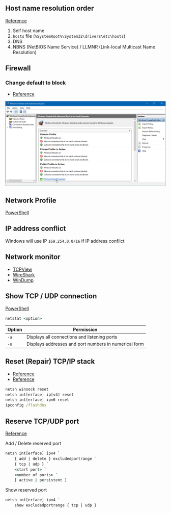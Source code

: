 ## Host name resolution order

[Reference](https://support.microsoft.com/en-au/help/172218/microsoft-tcp-ip-host-name-resolution-order)

1. Self host name
2. `hosts` file (`%SystemRoot%\System32\drivers\etc\hosts`)
3. DNS
4. NBNS (NetBIOS Name Service) / LLMNR (Link-local Multicast Name Resolution)

## Firewall

### Change default to block

- [Reference](https://www.howtogeek.com/112564/how-to-create-advanced-firewall-rules-in-the-windows-firewall/)

![Windows Firewall](img/windows-firewall.png)

## Network Profile

[PowerShell](PowerShell.md#network-profile)

## IP address conflict

Windows will use IP `169.254.0.0/16` if IP address conflict

## Network monitor

- [TCPView](https://docs.microsoft.com/en-us/sysinternals/downloads/tcpview)
- [WireShark](https://www.wireshark.org/)
- [WinDump](https://www.winpcap.org/windump/)

## Show TCP / UDP connection

[PowerShell](./PowerShell.md#show-tcp-listening-port)

```cmd
netstat <option>
```

| Option | Permission |
| - | - |
| `-a` | Displays all connections and listening ports |
| `-n` | Displays addresses and port numbers in numerical form |

## Reset (Repair) TCP/IP stack

- [Reference](https://support.microsoft.com/en-us/help/299357/how-to-reset-tcp-ip-by-using-the-netshell-utility)
- [Reference](https://support.microsoft.com/en-us/help/10741/windows-fix-network-connection-issues)

```cmd
netsh winsock reset
netsh int[erface] ip[v4] reset
netsh int[erface] ipv6 reset
ipconfig /flushdns
```

## Reserve TCP/UDP port

[Reference](https://support.microsoft.com/en-us/help/2665809/you-cannot-exclude-ports-by-using-the-reservedports-registry-key-in-wi)

Add / Delete reserved port

```cmd
netsh int[erface] ipv4 `
    { add | delete } excludedportrange `
    { tcp | udp } `
    <start port> `
    <number of ports> `
    [ active | persistent ]
```

Show reserved port

```cmd
netsh int[erface] ipv4 `
    show excludedportrange { tcp | udp }
```
